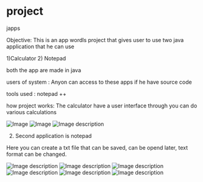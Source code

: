 # project
japps

Objective: This is an app wordls project that gives user to use two java application that he can use 

1)Calculator
2) Notepad

both the app are made in java

users of system : Anyon can access to these apps if he have source code

tools used : notepad ++ 

how project works: The calculator have a user  interface through you can do various calculations

![Image](https://raw.githubusercontent.com/vidushi-max1/project/master/screenshot1.PNG)
![Image](https://raw.githubusercontent.com/vidushi-max1/project/master/screenshot2.PNG)
![Image description](https://raw.githubusercontent.com/vidushi-max1/project/master/screenshot3.PNG)




2. Second application is notepad

Here you can create a txt file that can be saved, can be opend later, text format can be changed.



![Image description](https://raw.githubusercontent.com/vidushi-max1/project/master/notepad1.PNG)
![Image description](https://raw.githubusercontent.com/vidushi-max1/project/master/notepad2.PNG)
![Image description](https://raw.githubusercontent.com/vidushi-max1/project/master/notepad3.PNG)
![Image description](lhttps://raw.githubusercontent.com/vidushi-max1/project/master/notepad4.PNG)
![Image description](https://raw.githubusercontent.com/vidushi-max1/project/master/notepad4.PNG)
![Image description](https://raw.githubusercontent.com/vidushi-max1/project/master/flow.jpeg)



